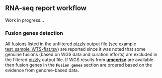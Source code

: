 ## RNA-seq report workflow

Work in progress...


### Fusion genes detection

All [fusions](./fusions) listed in the unfiltered [pizzly](https://github.com/pmelsted/pizzly) output file (see example [test_sample_WTS-flat.tsv](./data/test_data/final/test_sample_WTS/pizzly/test_sample_WTS-flat.tsv)) are reported since it was noted that some genuine fusions (based on WGS data and curation efforts) are excluded in the filtered [pizzly](https://github.com/pmelsted/pizzly) output file. If WGS results from **[umccrise](https://github.com/umccr/umccrise)** are available then fusion genes in the **`Fusion genes`** section are ordered based on the evidence from genome-based data.